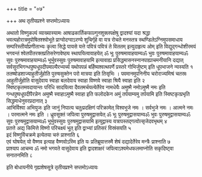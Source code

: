 +++
title = "०७"

+++
अथ तृतीयप्रश्ने सप्तमोऽध्यायः

अथातो विष्णुकल्पं व्याख्यास्यामः
आषाढकार्तिकफाल्गुनशुक्लपक्षेषु द्वादश्यां यदा श्रद्धा
भवत्यहोरात्रमुपोषितश्श्वोभूते प्राग्वोदग्वाऽरण्ये शुचिर्गृहे वा
यत्र रोचते मनस्तत्र स्थण्डिलेऽग्निमुपसमाधाय सम्परिस्तीर्याप्रणीताभ्यः
कृत्वा सिद्धे पायसे यत्ते पवित्रं पवित्रं ते विततम् इत्युदाहृत्य ओम्
इति विद्युद्गन्धोशीरमयं भगवन्तं श्वेतपीतरक्तप्रतिसरेणावेष्ठ्य
स्थापयित्वावाहयेत् ॐ भूः पुरुषमावाहयाम्यॐ भुवः
पुरुषमावाहयाम्यॐ सुवः पुरुषमावाहयाम्यॐ भूर्भुवस्सुवः
पुरुषमावाहयामि इत्यावाह्य
प्रसिद्धमासनस्नानपाह्याचमनीयानि
दद्यात् सर्वसुरभिगन्धपुष्पधूपदीपमाल्यैरभ्यर्च्य यथोपपन्नं
बर्हिष्यश्वत्थपर्णे प्रस्तरे गोभिर्जुष्टम्
इति धूपभाजने न्यस्यति १  
ततष्षोडशाज्याहुतीर्जुहोति पुरुषसुक्तेन परो
मात्रया इति तिसृभिः । पवमानमुपनिनीय चरोराज्यमिश्रं चतस्रः
आहुतीर्जुहोति वासुदेवाय स्वाहा बलदेवाय स्वाहा विष्णवे स्वाहा
श्रियै स्वाहा इति २  
स्विष्टकृतमवदायान्तः परिधि सादयित्वा
दैवतमर्चयत्येतैरेव नामधेयैः अमुष्मै नमोऽमुष्मै नमः इति
गन्धपुष्पधूपदीपैरन्नेन अमुष्मै स्वाहाऽमुष्मै स्वाहा
इति फलोदकेन अमुं तर्पयाम्यमु तर्पयामि इति स्विष्टकृत्प्रभृति
सिद्धमाधेनुवरप्रदानात् ३  
आभिर्विश्वा अभियुजः इति जानुं निपात्य
चतुःप्रदक्षिणं परिक्रामेत् विश्वभुजे नमः । सर्वभुजे नमः । आत्मने नमः ।
परमात्मने नमः इति । ध्रूवसूक्तं जपित्वा पुरुषमुद्वासयेत् ॐ भूः
पुरुषमुद्वासयाम्यॐ भुवः पुरुषमुद्वासयाम्यॐ सुवः
पुरुषमुद्वासयाम्यॐ भूर्भुवस्सुवः
पुरुषमुद्वासयामि इत्युद्वास्य
यत्रापस्तद्गत्वोत्सृजेदवभृथम् ४  
प्रतत्ते
अद्य किमित्ते विष्णो परिचक्ष्यं भूत् इति द्वाभ्यां प्रतिसरं
विस्रंसयति ५  
इदं विष्णुर्विचक्रमे इत्येतया चरुं
प्राश्नाति ६  
एवं घोषयेत् यो वैष्णव इत्याह वैष्णवोऽस्मि इति
यः प्रतिब्रूयात्तस्मै शेषं दद्यादेतैरेव मन्त्रैः प्राश्नाति ७  
प्राश्याप
आचम्य ॐ नमो भगवते वासुदेवाय इति द्वादशाक्षरं जपित्वाऽश्वमेधफलमाप्नोति सकृदिष्ट्वा
सनातनमिति ८  

इति बोधायनीये गृह्यशेषसूत्रे तृतीयप्रश्ने
सप्तमोऽध्यायः
